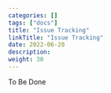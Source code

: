 ```yaml
---
categories: []
tags: ["docs"]
title: "Issue Tracking"
linkTitle: "Issue Tracking"
date: 2022-06-20
description:
weight: 30
---
```


To Be Done